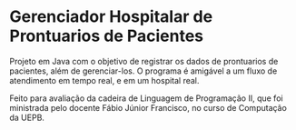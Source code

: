 # Gerenciador Hospitalar de Prontuarios de Pacientes

Projeto em Java com o objetivo de registrar os dados de prontuarios de pacientes, além de gerenciar-los.
O programa é amigável a um fluxo de atendimento em tempo real, e em um hospital real.

Feito para avaliação da cadeira de Linguagem de Programação II, que foi ministrada pelo docente Fábio Júnior Francisco, no curso de Computação da UEPB.
